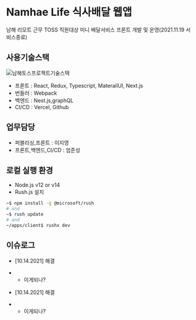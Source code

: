 # Namhae Life 식사배달 웹앱

남해 리모트 근무 TOSS 직원대상 미니 배달서비스 프론트 개발 및 운영(2021.11.19 서비스종료)

## 사용기술스택
![남해토스프로젝트기술스택](https://user-images.githubusercontent.com/55748886/173522181-5446aed3-440b-4f5b-bf21-6ced0ba89885.JPG)
- 프론트 : React, Redux, Typescript, MaterailUI, Next.js
- 번들러 : Webpack 
- 백엔드 : Nest.js,graphQL
- CI/CD : Vercel, Github

## 업무담당
- 퍼블리싱,프론트 : 이지영 
- 프론트,백엔드,CI/CD : 엄준성


## 로컬 실행 환경 
- Node.js v12 or v14
- Rush.js 설치

```bash
~$ npm install -g @microsoft/rush
# and
~$ rush update
# and
~/apps/client$ rushx dev
```

## 이슈로그
- [10.14.2021] 해결
- - 이게되나?

- [10.14.2021] 해결
- - 이게되나?

